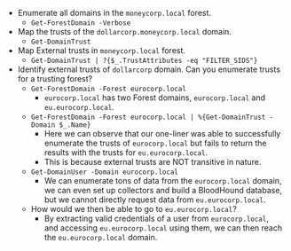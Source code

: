 - Enumerate all domains in the `moneycorp.local` forest.
	- `Get-ForestDomain -Verbose`
- Map the trusts of the `dollarcorp.moneycorp.local` domain.
	- `Get-DomainTrust`
- Map External trusts in `moneycorp.local` forest.
	- `Get-DomainTrust | ?{$_.TrustAttributes -eq "FILTER_SIDS"}`
- Identify external trusts of `dollarcorp` domain. Can you enumerate trusts for a trusting forest?
	- `Get-ForestDomain -Forest eurocorp.local`
		- `eurocorp.local` has two Forest domains, `eurocorp.local` and `eu.eurocorp.local`.
	- `Get-ForestDomain -Forest eurocorp.local | %{Get-DomainTrust -Domain $_.Name}`
		- Here we can observe that our one-liner was able to successfully enumerate the trusts of `eurocorp.local` but fails to return the results with the trusts for `eu.eurocorp.local`.
		- This is because external trusts are NOT transitive in nature.
	- `Get-DomainUser -Domain eurocorp.local`
		- We can enumerate tons of data from the `eurocorp.local` domain, we can even set up collectors and build a BloodHound database, but we cannot directly request data from `eu.eurocorp.local`.
	- How would we then be able to go to `eu.eurocorp.local`?
		- By extracting valid credentials of a user from `eurocorp.local`, and accessing `eu.eurocorp.local` using them, we can then reach the `eu.eurocorp.local` domain.